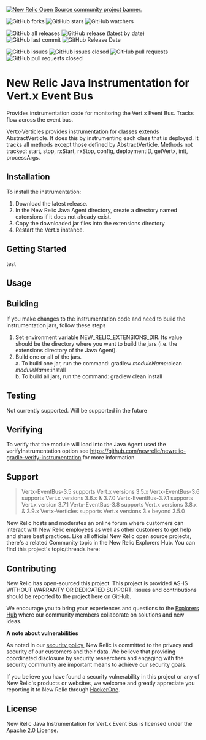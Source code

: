 <a href="https://opensource.newrelic.com/oss-category/#community-project"><picture><source media="(prefers-color-scheme: dark)" srcset="https://github.com/newrelic/opensource-website/raw/main/src/images/categories/dark/Community_Project.png"><source media="(prefers-color-scheme: light)" srcset="https://github.com/newrelic/opensource-website/raw/main/src/images/categories/Community_Project.png"><img alt="New Relic Open Source community project banner." src="https://github.com/newrelic/opensource-website/raw/main/src/images/categories/Community_Project.png"></picture></a>

![GitHub forks](https://img.shields.io/github/forks/newrelic/newrelic-java-vertx?style=social)
![GitHub stars](https://img.shields.io/github/stars/newrelic/newrelic-java-vertx?style=social)
![GitHub watchers](https://img.shields.io/github/watchers/newrelic/newrelic-java-vertx?style=social)

![GitHub all releases](https://img.shields.io/github/downloads/newrelic/newrelic-java-vertx/total)
![GitHub release (latest by date)](https://img.shields.io/github/v/release/newrelic/newrelic-java-vertx)
![GitHub last commit](https://img.shields.io/github/last-commit/newrelic/newrelic-java-vertx)
![GitHub Release Date](https://img.shields.io/github/release-date/newrelic/newrelic-java-vertx)


![GitHub issues](https://img.shields.io/github/issues/newrelic/newrelic-java-vertx)
![GitHub issues closed](https://img.shields.io/github/issues-closed/newrelic/newrelic-java-vertx)
![GitHub pull requests](https://img.shields.io/github/issues-pr/newrelic/newrelic-java-vertx)
![GitHub pull requests closed](https://img.shields.io/github/issues-pr-closed/newrelic/newrelic-java-vertx)


# New Relic Java Instrumentation for Vert.x Event Bus

Provides instrumentation code for monitoring the Vert.x Event Bus.  Tracks flow across the event bus.

 Vertx-Verticles provides instrumentation for classes extends AbstractVerticle.  It does this by instrumenting each class that is deployed.  It tracks all methods except those defined by AbstractVerticle. Methods not tracked: 	start, stop, rxStart, rxStop, config, deploymentID, getVertx, init, processArgs.


## Installation

To install the instrumentation:
1. Download the latest release.
2. In the New Relic Java Agent directory, create a directory named extensions if it does not already exist.
3. Copy the downloaded jar files into the extensions directory
4. Restart the Vert.x instance.  

## Getting Started

test
## Usage

## Building

If you make changes to the instrumentation code and need to build the instrumentation jars, follow these steps
1. Set environment variable NEW_RELIC_EXTENSIONS_DIR.  Its value should be the directory where you want to build the jars (i.e. the extensions directory of the Java Agent).   
2. Build one or all of the jars.   
  a. To build one jar, run the command:  gradlew _moduleName_:clean  _moduleName_:install    
  b. To build all jars, run the command: gradlew clean install

## Testing

Not currently supported.  Will be supported in the future

## Verifying
To verify that the module will load into the Java Agent used the verifyInstrumentation option
see https://github.com/newrelic/newrelic-gradle-verify-instrumentation for more information

## Support

> Vertx-EventBus-3.5 supports Vert.x versions 3.5.x
> Vertx-EventBus-3.6 supports Vert.x versions 3.6.x & 3.7.0
> Vertx-EventBus-3.7.1 supports Vert.x version 3.7.1
> Vertx-EventBus-3.8 supports Vert.x versions 3.8.x & 3.9.x
> Vertx-Verticles supports Vert.x versions 3.x beyond 3.5.0
>

New Relic hosts and moderates an online forum where customers can interact with New Relic employees as well as other customers to get help and share best practices. Like all official New Relic open source projects, there's a related Community topic in the New Relic Explorers Hub. You can find this project's topic/threads here:

## Contributing
New Relic has open-sourced this project. This project is provided AS-IS WITHOUT WARRANTY OR DEDICATED SUPPORT. Issues and contributions should be reported to the project here on GitHub.

We encourage you to bring your experiences and questions to the [Explorers Hub](https://discuss.newrelic.com) where our community members collaborate on solutions and new ideas.

**A note about vulnerabilities**

As noted in our [security policy](../../security/policy), New Relic is committed to the privacy and security of our customers and their data. We believe that providing coordinated disclosure by security researchers and engaging with the security community are important means to achieve our security goals.

If you believe you have found a security vulnerability in this project or any of New Relic's products or websites, we welcome and greatly appreciate you reporting it to New Relic through [HackerOne](https://hackerone.com/newrelic).


## License
New Relic Java Instrumentation for Vert.x Event Bus is licensed under the [Apache 2.0](http://apache.org/licenses/LICENSE-2.0.txt) License.
